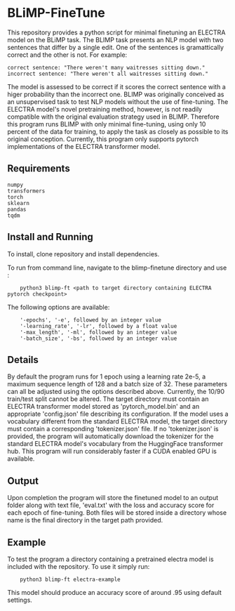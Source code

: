 # BLiMP-FineTune

This repository provides a python script for minimal finetuning an ELECTRA model on the BLiMP task. The BLIMP task presents an NLP model with two sentences that differ by a single edit. One of the sentences is gramattically correct and the other is not. For example:

    correct sentence: "There weren't many waitresses sitting down."
    incorrect sentence: "There weren't all waitresses sitting down."

The model is assessed to be correct if it scores the correct sentence with a higer probability than the incorrect one. BLIMP was originally conceived as an unsupervised task to test NLP models without the use of fine-tuning. The ELECTRA model's novel pretraining method, however, is not readily compatible with the original evaluation strategy used in BLIMP. Therefore this program runs BLIMP with only minimal fine-tuning, using only 10 percent of the data for training, to apply the task as closely as possible to its original conception. Currently, this program only supports pytorch implementations of the ELECTRA transformer model. 

## Requirements

    numpy
    transformers
    torch
    sklearn
    pandas
    tqdm

## Install and Running

To install, clone repository and install dependencies.

To run from command line, navigate to the blimp-finetune directory and use :

        python3 blimp-ft <path to target directory containing ELECTRA pytorch checkpoint>

The following options are available:

        '-epochs', '-e', followed by an integer value
        '-learning_rate', '-lr', followed by a float value
        '-max_length', '-ml', followed by an integer value
        '-batch_size', '-bs', followed by an integer value


## Details

By default the program runs for 1 epoch using a learning rate 2e-5, a maximum sequence length of 128 and a batch size of 32. These parameters can all be adjusted using the options described above. Currently, the 10/90 train/test split cannot be altered. The target directory must contain an ELECTRA transformer model stored as 'pytorch_model.bin' and an appropriate 'config.json' file describing its configuration. If the model uses a vocabulary different from the standard ELECTRA model, the target directory must contain a corresponding 'tokenizer.json' file. If no 'tokenizer.json' is provided, the program will automatically download the tokenizer for the standard ELECTRA model's vocabulary from the HuggingFace transformer hub. This program will run considerably faster if a CUDA enabled GPU is available. 

## Output

Upon completion the program will store the finetuned model to an output folder along with text file, 'eval.txt' with the loss and accuracy score for each epoch of fine-tuning. Both files will be stored inside a directory whose name is the final directory in the target path provided. 

## Example

To test the program a directory containing a pretrained electra model is included with the repository. To use it simply run:

        python3 blimp-ft electra-example

This model should produce an accuracy score of around .95 using default settings.


